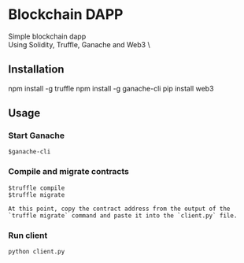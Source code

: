 # Blockchain DAPP

Simple blockchain dapp \
Using Solidity, Truffle, Ganache and Web3 \

## Installation

npm install -g truffle
npm install -g ganache-cli
pip install web3

## Usage

### Start Ganache

    $ganache-cli

### Compile and migrate contracts

    $truffle compile
    $truffle migrate

    At this point, copy the contract address from the output of the `truffle migrate` command and paste it into the `client.py` file.

### Run client

    python client.py



